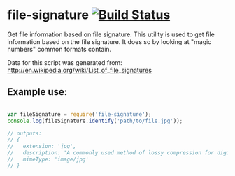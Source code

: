 # file-signature [![Build Status](https://travis-ci.org/leahciMic/file-signature.svg?branch=master)](https://travis-ci.org/leahciMic/file-signature)

Get file information based on file signature.  This utility is used to get file
information based on the file signature. It does so by looking at "magic numbers"
common formats contain.

Data for this script was generated from:
http://en.wikipedia.org/wiki/List_of_file_signatures

## Example use:
```js

var fileSignature = require('file-signature');
console.log(fileSignature.identify('path/to/file.jpg'));

// outputs:
// {
//   extension: 'jpg',
//   description: 'A commonly used method of lossy compression for digital photography (image).',
//   mimeType: 'image/jpg'
// }
```
